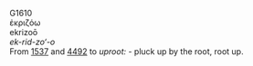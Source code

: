 G1610  
ἐκριζόω  
ekrizoō  
*ek-rid-zo‘-o*  
From [1537](g1537) and [4492](g4492) to *uproot:* - pluck up by the
root, root up.  
